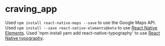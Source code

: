 # craving_app

Used `npm install react-native-maps --save` to use the Google Maps API.
Used `npm install --save react-native-elements@beta` to use [React Native Elements](https://react-native-training.github.io/react-native-elements/docs/getting_started.html).
Used 'npm install yarn add react-native-typography' to use [React Native typography](https://github.com/hectahertz/react-native-typography).
